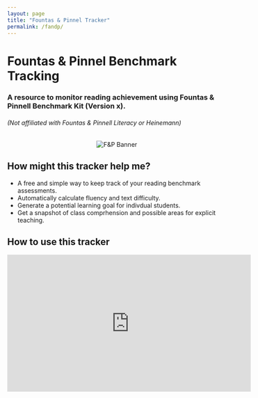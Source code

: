 ```yaml
---
layout: page
title: "Fountas & Pinnel Tracker"
permalink: /fandp/
---
```


# Fountas & Pinnel Benchmark Tracking
### A resource to monitor reading achievement using Fountas & Pinnell Benchmark Kit (Version x).
###### (Not affiliated with Fountas & Pinnell Literacy or Heinemann)

<p align="center">
  <img src="{{ '/assets/img/fandpbanner.png' | relative_url }}" alt="F&P Banner" />
</p>

## How might this tracker help me?
- A free and simple way to keep track of your reading benchmark assessments. 
- Automatically calculate fluency and text difficulty. 
- Generate a potential learning goal for indivdual students. 
- Get a snapshot of class comprhension and possible areas for explicit teaching. 

## How to use this tracker
<iframe width="560" height="315" src="https://www.youtube.com/embed/dQw4w9WgXcQ?si=DsIudnEbD4oYo2UO" title="YouTube video player" frameborder="0" allow="accelerometer; autoplay; clipboard-write; encrypted-media; gyroscope; picture-in-picture; web-share" referrerpolicy="strict-origin-when-cross-origin" allowfullscreen></iframe>

